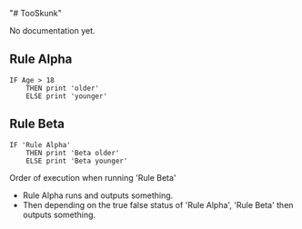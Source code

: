 "# TooSkunk" 

No documentation yet.

Rule Alpha
--------------
```
IF Age > 18
    THEN print 'older'
    ELSE print 'younger'
```

Rule Beta
-----------
```
IF 'Rule Alpha'
    THEN print 'Beta older'
    ELSE print 'Beta younger'
```

Order of execution when running 'Rule Beta'
 * Rule Alpha runs and outputs something.
 * Then depending on the true false status of 'Rule Alpha',
    'Rule Beta' then outputs something.


